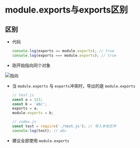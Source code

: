 # module.exports与exports区别

## 区别

  - 代码

    ```javascript
    console.log(exports == module.exports); // true
    console.log(exports === module.exports); // true
    ```

  - 刚开始指向同个对象&#x20;

![指向](指向.png "指向")

  - 当 `module.exports` 与  `exports`冲突时，导出的是 `module.exports`

    ```javascript
    // test.js
    const a = 123;
    const b = 'abc';
    exports = a;
    module.exports = b;
    ```

    ```javascript
    // index.js
    const test = require('./test.js'); // 导入本地文件
    console.log(test); // abc
    ```

  - 建议全部使用 `module.exports`
